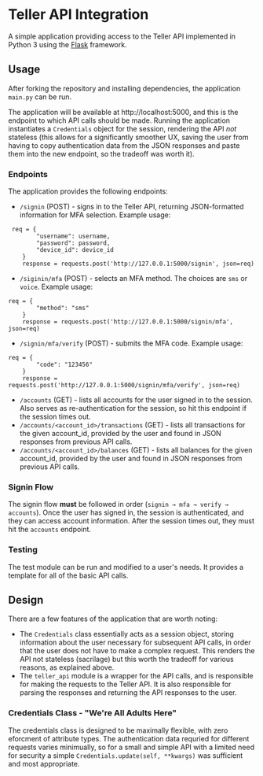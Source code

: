 # Teller API Integration

A simple application providing access to the Teller API implemented in Python 3 
using the [Flask](https://flask.palletsprojects.com/en/1.1.x/) framework.

## Usage

After forking the repository and installing dependencies, the application ```main.py``` can be run.

The application will be available at http://localhost:5000, and this is the endpoint to which API calls should be made.
Running the application instantiates a ```Credentials``` object for the session, rendering the API *not* stateless (this allows for a significantly smoother UX, saving the user from having to copy authentication data from the JSON responses and paste them into the new endpoint, so the tradeoff was worth it).

### Endpoints

The application provides the following endpoints:
 - ```/signin``` (POST) - signs in to the Teller API, returning JSON-formatted information for MFA selection. Example usage:
```
 req = {
        "username": username,
        "password": password,
        "device_id": device_id
    }
    response = requests.post('http://127.0.0.1:5000/signin', json=req)
 ```
 - ```/siginin/mfa``` (POST) - selects an MFA method. The choices are ```sms``` or ```voice```. Example usage:
```
req = {
        "method": "sms"
    }
    response = requests.post('http://127.0.0.1:5000/signin/mfa', json=req)
```
 - ```/signin/mfa/verify``` (POST) - submits the MFA code. Example usage: 
```
req = {
        "code": "123456"
    }
    response = requests.post('http://127.0.0.1:5000/signin/mfa/verify', json=req)
```
 - ```/accounts``` (GET) - lists all accounts for the user signed in to the session. Also serves as re-authentication for the session, so hit this endpoint if the session times out.
 - ```/accounts/<account_id>/transactions``` (GET) - lists all transactions for the given account_id, provided by the user and found in JSON responses from previous API calls.
 - ```/accounts/<account_id>/balances``` (GET) - lists all balances for the given account_id, provided by the user and found in JSON responses from previous API calls.

### Signin Flow

The signin flow **must** be followed in order (```signin → mfa → verify → accounts```). Once the user has signed in, the session is authenticated, and they can access account information. After the session times out, they must hit the ```accounts``` endpoint.

### Testing

The test module can be run and modified to a user's needs. It provides a template for all of the basic API calls. 

## Design

There are a few features of the application that are worth noting:
 - The ```Credentials``` class essentially acts as a session object, storing information about the user necessary for subsequent API calls, in order that the user does not have to make a complex request. This renders the API not stateless (sacrilage) but this worth the tradeoff for various reasons, as explained above.
 - The ```teller_api``` module is a wrapper for the API calls, and is responsible for making the requests to the Teller API. It is also responsible for parsing the responses and returning the API responses to the user.

### Credentials Class - "We're All Adults Here"

The credentials class is designed to be maximally flexible, with zero eforcment of attribute types. The authentication data requried for different requests varies minimually, so for a small and simple API with a limited need for security a simple ```Credentials.update(self, **kwargs)``` was sufficient and most appropriate.






